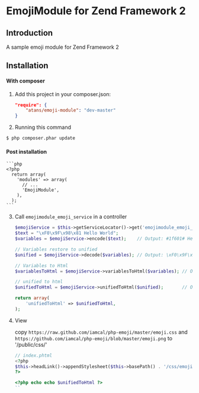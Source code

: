 EmojiModule for Zend Framework 2
================================

Introduction
------------
A sample emoji module for Zend Framework 2


Installation
------------

#### With composer

1. Add this project in your composer.json:

    ```json
    "require": {
        "atans/emoji-module": "dev-master"
    }
    ```

2. Running this command

  ```bash
  $ php composer.phar update
  ```

#### Post installation

    ```php
    <?php
      return array(
        'modules' => array(
          // ...
          'EmojiModule',
        ),
      );
    ```

3. Call `emojimodule_emoji_service` in a controller

    ```php
    $emojiService = $this->getServiceLocator()->get('emojimodule_emoji_service');
    $text = "\xF0\x9F\x98\x81 Hello World";
    $variables = $emojiService->encode($text);    // Output: #1f601# Hello World (You save it to MySQL now)

    // Variables restore to unified
    $unified = $emojiService->decode($variables); // Output: \xF0\x9F\x98\x81 Hello World

    // Variables to Html
    $variablesToHtml = $emojiService->variablesToHtml($variables); // Output: <span class="emoji emoji1f601"></span> Hello World

    // unified to html
    $unifiedToHtml = $emojiService->unifiedToHtml($unified);       // Output: <span class="emoji emoji1f601"></span> Hello World

    return array(
        'unifiedToHtml' => $unifiedToHtml,
    );
    ```

4. View

    copy `https://raw.github.com/iamcal/php-emoji/master/emoji.css` and `https://github.com/iamcal/php-emoji/blob/master/emoji.png`
    to '/public/css/'

    ```php
    // index.phtml
    <?php
    $this->headLink()->appendStylesheet($this->basePath() . '/css/emoji.css');
    ?>

    <?php echo echo $unifiedToHtml ?>
    ``
